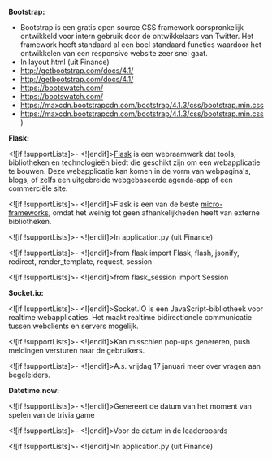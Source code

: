 
**Bootstrap:**

 - Bootstrap is een gratis open source CSS framework oorspronkelijk ontwikkeld voor intern gebruik door de ontwikkelaars van Twitter. Het framework heeft standaard al een boel standaard functies waardoor het ontwikkelen van een responsive website zeer snel gaat.
 - In layout.html (uit Finance)
 - http://getbootstrap.com/docs/4.1/
 - http://getbootstrap.com/docs/4.1/
 - https://bootswatch.com/
 - https://bootswatch.com/
 - https://maxcdn.bootstrapcdn.com/bootstrap/4.1.3/css/bootstrap.min.css
 - https://maxcdn.bootstrapcdn.com/bootstrap/4.1.3/css/bootstrap.min.css)

**Flask:**

<![if !supportLists]>- <![endif]>[Flask](https://flask.palletsprojects.com/) is een webraamwerk dat tools, bibliotheken en technologieën biedt die geschikt zijn om een webapplicatie te bouwen. Deze webapplicatie kan komen in de vorm van webpagina's, blogs, of zelfs een uitgebreide webgebaseerde agenda-app of een commerciële site.

<![if !supportLists]>- <![endif]>Flask is een van de beste [micro-frameworks](https://en.wikipedia.org/wiki/Microframework), omdat het weinig tot geen afhankelijkheden heeft van externe bibliotheken.

<![if !supportLists]>- <![endif]>In application.py (uit Finance)

<![if !supportLists]>- <![endif]>from flask import Flask, flash, jsonify, redirect, render_template, request, session

<![if !supportLists]>- <![endif]>from flask_session import Session

**Socket.io:**

<![if !supportLists]>- <![endif]>Socket.IO is een JavaScript-bibliotheek voor realtime webapplicaties. Het maakt realtime bidirectionele communicatie tussen webclients en servers mogelijk.

<![if !supportLists]>- <![endif]>Kan misschien pop-ups genereren, push meldingen versturen naar de gebruikers.

<![if !supportLists]>- <![endif]>A.s. vrijdag 17 januari meer over vragen aan begeleiders.

**Datetime.now:**

<![if !supportLists]>- <![endif]>Genereert de datum van het moment van spelen van de trivia game

<![if !supportLists]>- <![endif]>Voor de datum in de leaderboards

<![if !supportLists]>- <![endif]>In application.py (uit Finance)



<!--stackedit_data:
eyJoaXN0b3J5IjpbLTk3NDE2ODUyMl19
-->